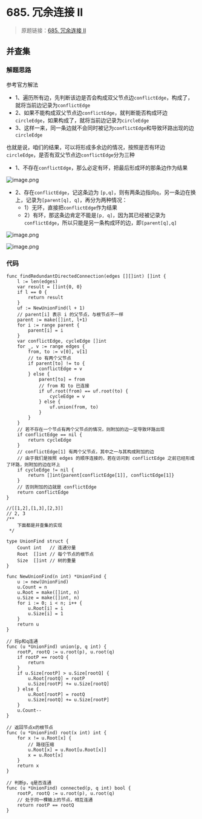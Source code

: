 # 685. 冗余连接 II
> 原题链接：[685. 冗余连接 II](https://leetcode-cn.com/problems/redundant-connection-ii/)

## 并查集
### 解题思路
参考官方解法

* 1、遍历所有边，先判断该边是否会构成双父节点边``conflictEdge``，构成了，就将当前边记录为``conflictEdge``
* 2、如果不能构成双父节点边``conflictEdge``，就判断能否构成环边``circleEdge``，如果构成了，就将当前边记录为``circleEdge``
* 3、这样一来，同一条边就不会同时被记为``conflictEdge``和导致环路出现的边``circleEdge``

也就是说，咱们的结果，可以将形成多余边的情况，按照是否有环边``circleEdge``，是否有双父节点边``conflictEdge``分为三种

* 1、不存在``conflictEdge``，那么必定有环，把最后形成环的那条边作为结果

![image.png](https://pic.leetcode-cn.com/1600325965-ILcmIG-image.png)

* 2、存在``conflictEdge``，记这条边为 ``[p,q]``，则有两条边指向``q``，另一条边在换上，记录为``[parent[q], q]``，再分为两种情况：
    * 1）无环，直接把``conflictEdge``作为结果
    * 2）有环，那这条边肯定不能是``[p, q]``，因为其已经被记录为``conflictEdge``，所以只能是另一条构成环的边，即``[parent[q],q]``

![image.png](https://pic.leetcode-cn.com/1600325951-ZHsWkH-image.png)

![image.png](https://pic.leetcode-cn.com/1600325959-DZFHgi-image.png)


### 代码
```golang
func findRedundantDirectedConnection(edges [][]int) []int {
	l := len(edges)
	var result = []int{0, 0}
	if l == 0 {
		return result
	}
	uf := NewUnionFind(l + 1)
	// parent[i] 表示 i 的父节点，与根节点不一样
	parent := make([]int, l+1)
	for i := range parent {
		parent[i] = i
	}
	var conflictEdge, cycleEdge []int
	for _, v := range edges {
		from, to := v[0], v[1]
		// to 有两个父节点
		if parent[to] != to {
			conflictEdge = v
		} else {
			parent[to] = from
			// from 和 to 已连接
			if uf.root(from) == uf.root(to) {
				cycleEdge = v
			} else {
				uf.union(from, to)
			}
		}
	}
	// 若不存在一个节点有两个父节点的情况，则附加的边一定导致环路出现
	if conflictEdge == nil {
		return cycleEdge
	}
	// conflictEdge[1] 有两个父节点，其中之一与其构成附加的边
	// 由于我们是按照 edges 的顺序连接的，若在访问到 conflictEdge 之前已经形成了环路，则附加的边在环上
	if cycleEdge != nil {
		return []int{parent[conflictEdge[1]], conflictEdge[1]}
	}
	// 否则附加的边就是 conflictEdge
	return conflictEdge
}

//[[1,2],[1,3],[2,3]]
// 2, 3
/**
	下面都是并查集的实现
 */

type UnionFind struct {
	Count int   // 连通分量
	Root  []int // 每个节点的根节点
	Size  []int // 树的重量
}

func NewUnionFind(n int) *UnionFind {
	u := new(UnionFind)
	u.Count = n
	u.Root = make([]int, n)
	u.Size = make([]int, n)
	for i := 0; i < n; i++ {
		u.Root[i] = i
		u.Size[i] = 1
	}
	return u
}

// 将p和q连通
func (u *UnionFind) union(p, q int) {
	rootP, rootQ := u.root(p), u.root(q)
	if rootP == rootQ {
		return
	}
	if u.Size[rootP] > u.Size[rootQ] {
		u.Root[rootQ] = rootP
		u.Size[rootP] += u.Size[rootQ]
	} else {
		u.Root[rootP] = rootQ
		u.Size[rootQ] += u.Size[rootP]
	}
	u.Count--
}

// 返回节点x的根节点
func (u *UnionFind) root(x int) int {
	for x != u.Root[x] {
		// 路径压缩
		u.Root[x] = u.Root[u.Root[x]]
		x = u.Root[x]
	}
	return x
}

// 判断p，q是否连通
func (u *UnionFind) connected(p, q int) bool {
	rootP, rootQ := u.root(p), u.root(q)
	// 处于同一棵输上的节点，相互连通
	return rootP == rootQ
}

```